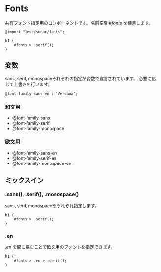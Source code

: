 # Fonts

共有フォント指定用のコンポーネントです。名前空間 *#fonts* を使用します。

```less
@import "less/sugar/fonts";

h1 {
	#fonts > .serif();
}
```

## 変数

sans, serif, monospaceそれぞれの指定が変数で宣言されています。
必要に応じて上書きを行います。

```less
@font-family-sans-en : "Verdana";
```

### 和文用 

- @font-family-sans
- @font-family-serif
- @font-family-monospace

### 欧文用

- @font-family-sans-en
- @font-family-serif-en
- @font-family-monospace-en


## ミックスイン

### .sans(), .serif(), .monospace()

sans, serif, monospaceをそれぞれ指定します。

```
h1 {
	#fonts > .serif();
}
```

### .en

*.en* を間に挟むことで欧文用のフォントを指定できます。

```
h1 {
	#fonts > .en > .serif();
}
```